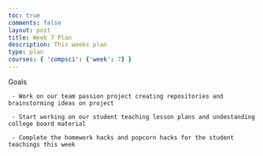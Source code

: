 ```yaml
---
toc: true
comments: false
layout: post
title: Week 7 Plan
description: This weeks plan
type: plan
courses: { 'compsci': {'week': 7} }
---
```


Goals

     - Work on our team passion project creating repositories and brainstorming ideas on project

     - Start working on our student teaching lesson plans and undestanding college board material

     - Complete the homework hacks and popcorn hacks for the student teachings this week